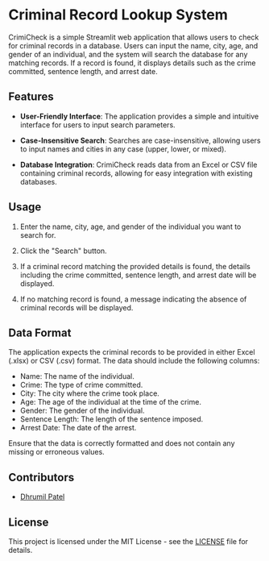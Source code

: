 # Criminal Record Lookup System

CrimiCheck is a simple Streamlit web application that allows users to check for criminal records in a database. Users can input the name, city, age, and gender of an individual, and the system will search the database for any matching records. If a record is found, it displays details such as the crime committed, sentence length, and arrest date.

## Features

- **User-Friendly Interface**: The application provides a simple and intuitive interface for users to input search parameters.

- **Case-Insensitive Search**: Searches are case-insensitive, allowing users to input names and cities in any case (upper, lower, or mixed).

- **Database Integration**: CrimiCheck reads data from an Excel or CSV file containing criminal records, allowing for easy integration with existing databases.

## Usage

1. Enter the name, city, age, and gender of the individual you want to search for.

2. Click the "Search" button.

3. If a criminal record matching the provided details is found, the details including the crime committed, sentence length, and arrest date will be displayed.

4. If no matching record is found, a message indicating the absence of criminal records will be displayed.

## Data Format

The application expects the criminal records to be provided in either Excel (.xlsx) or CSV (.csv) format. The data should include the following columns:

- Name: The name of the individual.
- Crime: The type of crime committed.
- City: The city where the crime took place.
- Age: The age of the individual at the time of the crime.
- Gender: The gender of the individual.
- Sentence Length: The length of the sentence imposed.
- Arrest Date: The date of the arrest.

Ensure that the data is correctly formatted and does not contain any missing or erroneous values.

## Contributors

- [Dhrumil Patel](https://github.com/itechdp)

## License

This project is licensed under the MIT License - see the [LICENSE](LICENSE) file for details.
